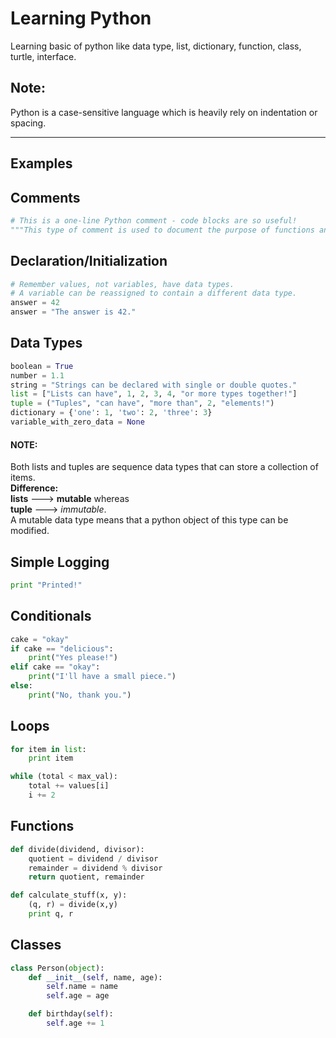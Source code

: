 # Learning Python
Learning basic of python like data type, list, dictionary, function, class, turtle, interface.

## Note:
Python is a case-sensitive language which is heavily rely on indentation or spacing.

---
## Examples
## Comments
```python
# This is a one-line Python comment - code blocks are so useful!
"""This type of comment is used to document the purpose of functions and classes."""
```

## Declaration/Initialization
```python
# Remember values, not variables, have data types.
# A variable can be reassigned to contain a different data type.
answer = 42
answer = "The answer is 42."
```

## Data Types
```python
boolean = True
number = 1.1
string = "Strings can be declared with single or double quotes."
list = ["Lists can have", 1, 2, 3, 4, "or more types together!"]
tuple = ("Tuples", "can have", "more than", 2, "elements!")
dictionary = {'one': 1, 'two': 2, 'three': 3}
variable_with_zero_data = None
```

#### NOTE: 
Both lists and tuples are sequence data types that can store a collection of items. <br />
**Difference:** <br />
**lists** ---> **mutable** whereas <br />
**tuple** ---> *immutable*.<br />
A mutable data type means that a python object of this type can be modified.


## Simple Logging
```python
print "Printed!"
```

## Conditionals
```python
cake = "okay"
if cake == "delicious":
    print("Yes please!")   
elif cake == "okay":
    print("I'll have a small piece.")   
else:
    print("No, thank you.")
```

## Loops
```python
for item in list:
    print item

while (total < max_val):
    total += values[i]
    i += 2
```

## Functions
```python
def divide(dividend, divisor):
    quotient = dividend / divisor
    remainder = dividend % divisor
    return quotient, remainder

def calculate_stuff(x, y):
    (q, r) = divide(x,y)
    print q, r
```

## Classes
```python
class Person(object):
    def __init__(self, name, age):
        self.name = name
        self.age = age 

    def birthday(self):
        self.age += 1
```
